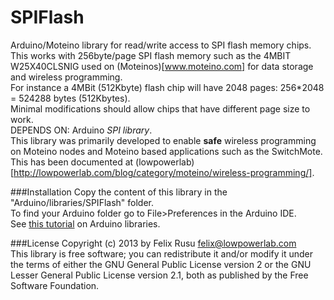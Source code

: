 SPIFlash
========
Arduino/Moteino library for read/write access to SPI flash memory chips.
This works with 256byte/page SPI flash memory such as the 4MBIT W25X40CLSNIG used on (Moteinos)[www.moteino.com] for data storage and wireless programming.
<br/>
For instance a 4MBit (512Kbyte) flash chip will have 2048 pages: 256*2048 = 524288 bytes (512Kbytes).
<br/>Minimal modifications should allow chips that have different page size to work.
<br/>DEPENDS ON: Arduino *SPI library*.
<br/>
This library was primarily developed to enable **safe** wireless programming on Moteino nodes and Moteino based applications such as the SwitchMote. This has been documented at (lowpowerlab)[http://lowpowerlab.com/blog/category/moteino/wireless-programming/].
 
###Installation
Copy the content of this library in the "Arduino/libraries/SPIFlash" folder.
<br />
To find your Arduino folder go to File>Preferences in the Arduino IDE.
<br/>
See [this tutorial](http://learn.adafruit.com/arduino-tips-tricks-and-techniques/arduino-libraries) on Arduino libraries.

###License
Copyright (c) 2013 by Felix Rusu <felix@lowpowerlab.com>
<br/>
This library is free software; you can redistribute it and/or modify it under the terms of either the GNU General Public License version 2 or the GNU Lesser General Public License version 2.1, both as published by the Free Software Foundation.
